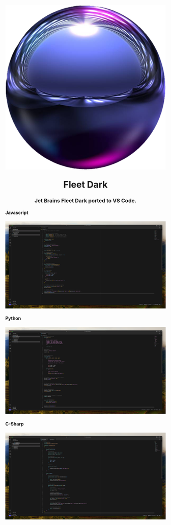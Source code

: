 <h1 align="center">
<img style="margin-left: auto; margin-right: auto; display: block; margin-bottom: 30px;" src="icon.png">
  Fleet Dark
</h1>

<h3 align="center">
  Jet Brains Fleet Dark ported to VS Code.
</h3>

<h4>
  Javascript
</h4>
<img src="example_js.png">
<h4>
  Python
</h4>
<img src="example_py.png">
<h4>
  C-Sharp
</h4>
<img src="example_cs.png">

